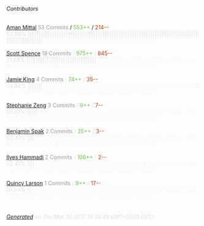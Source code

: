###### Contributors
[Aman Mittal](https://github.com/amandeepmittal)
<font color="#999">53 Commits</font> / <font color="#6cc644">553++</font> / <font color="#bd3c00"> 214--</font>
<font color="#dedede">63.86%&nbsp;<font color="#dedede">||||||||||||||||||||||||||||||||||||||||||||||||||||||||||||||||||||||||||||||||||||||||||||||||||||||||||||||||||||</font><font color="#f4f4f4">||||||||||||||||||||||||||||||||||||||||||||||||||||||||||||||||</font><br><br>
[Scott Spence](https://github.com/spences10)
<font color="#999">18 Commits</font> / <font color="#6cc644">975++</font> / <font color="#bd3c00"> 845--</font>
<font color="#dedede">21.69%&nbsp;<font color="#dedede">|||||||||||||||||||||||||||||||||||||||</font><font color="#f4f4f4">|||||||||||||||||||||||||||||||||||||||||||||||||||||||||||||||||||||||||||||||||||||||||||||||||||||||||||||||||||||||||||||||||||||||||||||</font><br><br>
[Jamie King](https://github.com/king0120)
<font color="#999">4 Commits</font> / <font color="#6cc644">74++</font> / <font color="#bd3c00"> 35--</font>
<font color="#dedede">04.82%&nbsp;<font color="#dedede">||||||||</font><font color="#f4f4f4">||||||||||||||||||||||||||||||||||||||||||||||||||||||||||||||||||||||||||||||||||||||||||||||||||||||||||||||||||||||||||||||||||||||||||||||||||||||||||||||||||||||||||||</font><br><br>
[Stephanie Zeng](https://github.com/stephanie56)
<font color="#999">3 Commits</font> / <font color="#6cc644">9++</font> / <font color="#bd3c00"> 7--</font>
<font color="#dedede">03.61%&nbsp;<font color="#dedede">||||||</font><font color="#f4f4f4">||||||||||||||||||||||||||||||||||||||||||||||||||||||||||||||||||||||||||||||||||||||||||||||||||||||||||||||||||||||||||||||||||||||||||||||||||||||||||||||||||||||||||||||</font><br><br>
[Benjamin Spak](https://github.com/benjaminspak)
<font color="#999">2 Commits</font> / <font color="#6cc644">25++</font> / <font color="#bd3c00"> 3--</font>
<font color="#dedede">02.41%&nbsp;<font color="#dedede">||||</font><font color="#f4f4f4">||||||||||||||||||||||||||||||||||||||||||||||||||||||||||||||||||||||||||||||||||||||||||||||||||||||||||||||||||||||||||||||||||||||||||||||||||||||||||||||||||||||||||||||||</font><br><br>
[Ilyes Hammadi](https://github.com/Ilyes-Hammadi)
<font color="#999">2 Commits</font> / <font color="#6cc644">106++</font> / <font color="#bd3c00"> 2--</font>
<font color="#dedede">02.41%&nbsp;<font color="#dedede">||||</font><font color="#f4f4f4">||||||||||||||||||||||||||||||||||||||||||||||||||||||||||||||||||||||||||||||||||||||||||||||||||||||||||||||||||||||||||||||||||||||||||||||||||||||||||||||||||||||||||||||||</font><br><br>
[Quincy Larson](https://github.com/QuincyLarson)
<font color="#999">1 Commits</font> / <font color="#6cc644">9++</font> / <font color="#bd3c00"> 17--</font>
<font color="#dedede">01.20%&nbsp;<font color="#dedede">||</font><font color="#f4f4f4">||||||||||||||||||||||||||||||||||||||||||||||||||||||||||||||||||||||||||||||||||||||||||||||||||||||||||||||||||||||||||||||||||||||||||||||||||||||||||||||||||||||||||||||||||</font><br><br>
###### [Generated](https://github.com/jakeleboeuf/contributor) on Thu Mar 30 2017 14:38:49 GMT+0530 (IST)